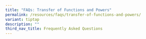 ```yaml
---
title: "FAQs: Transfer of Functions and Powers"
permalink: /resources/faqs/transfer-of-functions-and-powers/
variant: tiptap
description: ""
third_nav_title: Frequently Asked Questions
---
```

